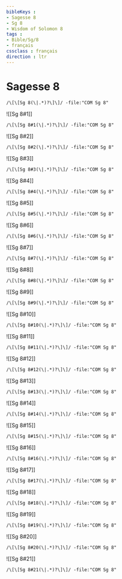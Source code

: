 ```yaml
---
bibleKeys : 
- Sagesse 8
- Sg 8
- Wisdom of Solomon 8
tags : 
- Bible/Sg/8
- français
cssclass : français
direction : ltr
---
```


# Sagesse 8

```query
/\[\[Sg 8(\|.*)?\]\]/ -file:"COM Sg 8"
```



![[Sg 8#1]]

```query
/\[\[Sg 8#1(\|.*)?\]\]/ -file:"COM Sg 8"
```

![[Sg 8#2]]

```query
/\[\[Sg 8#2(\|.*)?\]\]/ -file:"COM Sg 8"
```

![[Sg 8#3]]

```query
/\[\[Sg 8#3(\|.*)?\]\]/ -file:"COM Sg 8"
```

![[Sg 8#4]]

```query
/\[\[Sg 8#4(\|.*)?\]\]/ -file:"COM Sg 8"
```

![[Sg 8#5]]

```query
/\[\[Sg 8#5(\|.*)?\]\]/ -file:"COM Sg 8"
```

![[Sg 8#6]]

```query
/\[\[Sg 8#6(\|.*)?\]\]/ -file:"COM Sg 8"
```

![[Sg 8#7]]

```query
/\[\[Sg 8#7(\|.*)?\]\]/ -file:"COM Sg 8"
```

![[Sg 8#8]]

```query
/\[\[Sg 8#8(\|.*)?\]\]/ -file:"COM Sg 8"
```

![[Sg 8#9]]

```query
/\[\[Sg 8#9(\|.*)?\]\]/ -file:"COM Sg 8"
```

![[Sg 8#10]]

```query
/\[\[Sg 8#10(\|.*)?\]\]/ -file:"COM Sg 8"
```

![[Sg 8#11]]

```query
/\[\[Sg 8#11(\|.*)?\]\]/ -file:"COM Sg 8"
```

![[Sg 8#12]]

```query
/\[\[Sg 8#12(\|.*)?\]\]/ -file:"COM Sg 8"
```

![[Sg 8#13]]

```query
/\[\[Sg 8#13(\|.*)?\]\]/ -file:"COM Sg 8"
```

![[Sg 8#14]]

```query
/\[\[Sg 8#14(\|.*)?\]\]/ -file:"COM Sg 8"
```

![[Sg 8#15]]

```query
/\[\[Sg 8#15(\|.*)?\]\]/ -file:"COM Sg 8"
```

![[Sg 8#16]]

```query
/\[\[Sg 8#16(\|.*)?\]\]/ -file:"COM Sg 8"
```

![[Sg 8#17]]

```query
/\[\[Sg 8#17(\|.*)?\]\]/ -file:"COM Sg 8"
```

![[Sg 8#18]]

```query
/\[\[Sg 8#18(\|.*)?\]\]/ -file:"COM Sg 8"
```

![[Sg 8#19]]

```query
/\[\[Sg 8#19(\|.*)?\]\]/ -file:"COM Sg 8"
```

![[Sg 8#20]]

```query
/\[\[Sg 8#20(\|.*)?\]\]/ -file:"COM Sg 8"
```

![[Sg 8#21]]

```query
/\[\[Sg 8#21(\|.*)?\]\]/ -file:"COM Sg 8"
```

